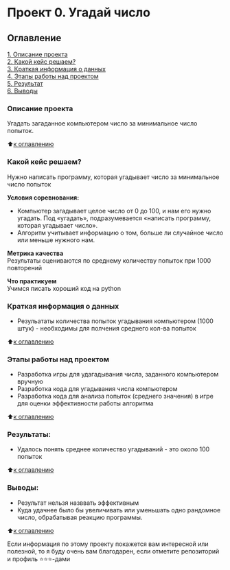 # Проект 0. Угадай число

## Оглавление  
[1. Описание проекта](.README.md#Описание-проекта)  
[2. Какой кейс решаем?](.README.md#Какой-кейс-решаем)  
[3. Краткая информация о данных](.README.md#Краткая-информация-о-данных)  
[4. Этапы работы над проектом](.README.md#Этапы-работы-над-проектом)  
[5. Результат](.README.md#Результат)    
[6. Выводы](.README.md#Выводы) 

### Описание проекта    
Угадать загаданное компьютером число за минимальное число попыток.

:arrow_up:[к оглавлению](_)


### Какой кейс решаем?    
Нужно написать программу, которая угадывает число за минимальное число попыток

**Условия соревнования:**  
- Компьютер загадывает целое число от 0 до 100, и нам его нужно угадать. Под «угадать», подразумевается «написать программу, которая угадывает число».
- Алгоритм учитывает информацию о том, больше ли случайное число или меньше нужного нам.

**Метрика качества**     
Результаты оцениваются по среднему количеству попыток при 1000 повторений

**Что практикуем**     
Учимся писать хороший код на python


### Краткая информация о данных
* Резульататы количества попыток угадывания компьютером (1000 штук) - необходимы для полчения среднего кол-ва попыток
  
:arrow_up:[к оглавлению](.README.md#Оглавление)


### Этапы работы над проектом  
* Разработка игры для удагадывания числа, заданного компьютером вручную
* Разработка кода для угадывания числа компьютером
* Разработка кода для анализа попыток (среднего значения) в игре для оценки эффективности работы алгоритма

:arrow_up:[к оглавлению](.README.md#Оглавление)


### Результаты:   
* Удалось понять среднее количество угадываний - это около 100 попыток

:arrow_up:[к оглавлению](.README.md#Оглавление)


### Выводы:  
* Результат нельзя назввать эффективным 
* Куда удачнее было бы увеличивать или уменьшать одно рандомное число, обрабатывая реакцию программы.

:arrow_up:[к оглавлению](.README.md#Оглавление)


Если информация по этому проекту покажется вам интересной или полезной, то я буду очень вам благодарен, если отметите репозиторий и профиль ⭐️⭐️⭐️-дами